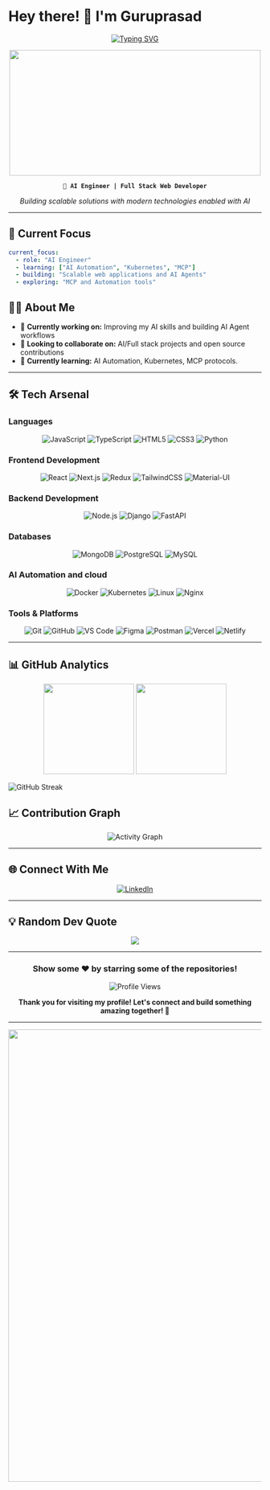# Hey there! 👋 I'm Guruprasad

<div align="center">

[![Typing SVG](https://readme-typing-svg.herokuapp.com?font=Fira+Code&weight=600&size=28&pause=1000&color=FF6B6B&background=00000000&center=true&vCenter=true&random=false&width=600&lines=Full+Stack+Developer;AI+Engineer;Problem+Solver;Open+Source+Contributor)](https://git.io/typing-svg)

<img src="https://user-images.githubusercontent.com/74038190/225813708-98b745f2-7d22-48cf-9150-083f1b00d6c9.gif" width="500" height="250"/>

**`🚀 AI Engineer | Full Stack Web Developer`**

*Building scalable solutions with modern technologies enabled with AI*

</div>

---

## 🎯 Current Focus

```yaml
current_focus:
  - role: "AI Engineer"
  - learning: ["AI Automation", "Kubernetes", "MCP"]
  - building: "Scalable web applications and AI Agents"
  - exploring: "MCP and Automation tools"
```

## 🙋‍♂️ About Me

- 🔭 **Currently working on:** Improving my AI skills and building AI Agent workflows
- 👯 **Looking to collaborate on:** AI/Full stack projects and open source contributions  
- 🌱 **Currently learning:** AI Automation, Kubernetes, MCP protocols.

---

## 🛠️ Tech Arsenal

### **Languages**
<div align="center">

![JavaScript](https://skillicons.dev/icons?i=js)
![TypeScript](https://skillicons.dev/icons?i=ts)
![HTML5](https://skillicons.dev/icons?i=html)
![CSS3](https://skillicons.dev/icons?i=css)
![Python](https://skillicons.dev/icons?i=python)

</div>

### **Frontend Development**
<div align="center">

![React](https://skillicons.dev/icons?i=react)
![Next.js](https://skillicons.dev/icons?i=nextjs)
![Redux](https://skillicons.dev/icons?i=redux)
![TailwindCSS](https://skillicons.dev/icons?i=tailwind)
![Material-UI](https://skillicons.dev/icons?i=materialui)

</div>

### **Backend Development**
<div align="center">

![Node.js](https://skillicons.dev/icons?i=nodejs)
![Django](https://skillicons.dev/icons?i=django)
![FastAPI](https://skillicons.dev/icons?i=fastapi)

</div>

### **Databases**
<div align="center">

![MongoDB](https://skillicons.dev/icons?i=mongodb)
![PostgreSQL](https://skillicons.dev/icons?i=postgres)
![MySQL](https://skillicons.dev/icons?i=mysql)

</div>

### **AI Automation and cloud**
<div align="center">
  
![Docker](https://skillicons.dev/icons?i=docker)
![Kubernetes](https://img.shields.io/badge/kubernetes-%23326ce5.svg?style=for-the-badge&logo=kubernetes&logoColor=white)
![Linux](https://skillicons.dev/icons?i=linux)
![Nginx](https://skillicons.dev/icons?i=nginx)

</div>

### **Tools & Platforms**
<div align="center">

![Git](https://skillicons.dev/icons?i=git)
![GitHub](https://skillicons.dev/icons?i=github)
![VS Code](https://skillicons.dev/icons?i=vscode)
![Figma](https://skillicons.dev/icons?i=figma)
![Postman](https://skillicons.dev/icons?i=postman)
![Vercel](https://skillicons.dev/icons?i=vercel)
![Netlify](https://skillicons.dev/icons?i=netlify)

</div>

---

## 📊 GitHub Analytics

<div align="center">
  
<img height="180em" src="https://github-readme-stats.vercel.app/api?username=Prasadguru07&show_icons=true&theme=tokyonight&include_all_commits=true&count_private=true&hide_border=true&bg_color=0D1117&title_color=FF6B6B&icon_color=FF6B6B&text_color=FFF&ring_color=FF6B6B"/>

<img height="180em" src="https://github-readme-stats.vercel.app/api/top-langs/?username=Prasadguru07&layout=compact&langs_count=8&theme=tokyonight&hide_border=true&bg_color=0D1117&title_color=FF6B6B&text_color=FFF"/>

</div>

![GitHub Streak](https://github-readme-streak-stats.herokuapp.com/?user=Prasadguru07&theme=tokyonight&hide_border=true&background=0D1117&stroke=FF6B6B&ring=FF6B6B&fire=FF6B6B&currStreakLabel=FF6B6B)

</div>


## 📈 Contribution Graph

<div align="center">

![Activity Graph](https://github-readme-activity-graph.vercel.app/graph?username=Prasadguru07&bg_color=0D1117&color=FF6B6B&line=FF6B6B&point=FFFFFF&area=true&hide_border=true)

</div>


---

## 🌐 Connect With Me

<div align="center">

[![LinkedIn](https://img.shields.io/badge/LinkedIn-%230077B5.svg?style=for-the-badge&logo=linkedin&logoColor=white)](https://www.linkedin.com/in/guruprasad2903/)

</div>

---


## 💡 Random Dev Quote

<div align="center">

![](https://quotes-github-readme.vercel.app/api?type=horizontal&theme=tokyonight&border=true)

</div>

---

<div align="center">

### Show some ❤️ by starring some of the repositories!

![Profile Views](https://komarev.com/ghpvc/?username=bhavyabhut&color=ff6b6b&style=for-the-badge&label=PROFILE+VIEWS)

**Thank you for visiting my profile! Let's connect and build something amazing together! 🚀**

</div>

---

<div align="center">
  <img src="https://user-images.githubusercontent.com/74038190/212284100-561aa473-3905-4a80-b561-0d28506553ee.gif" width="900">
</div>

